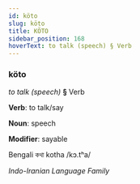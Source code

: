 ```yaml
---
id: köto
slug: köto
title: KÖTO
sidebar_position: 168
hoverText: to talk (speech) § Verb
---
```


### köto

*to talk (speech)* **§** Verb

**Verb**: to talk/say

**Noun**: speech

**Modifier**: sayable

Bengali কথা kotha /kɔ.tʰa/

*Indo-Iranian Language Family*